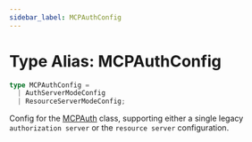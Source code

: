 ```yaml
---
sidebar_label: MCPAuthConfig
---
```


# Type Alias: MCPAuthConfig

```ts
type MCPAuthConfig = 
  | AuthServerModeConfig
  | ResourceServerModeConfig;
```

Config for the [MCPAuth](/references/js/classes/MCPAuth.md) class, supporting either a single legacy `authorization server`
or the `resource server` configuration.
